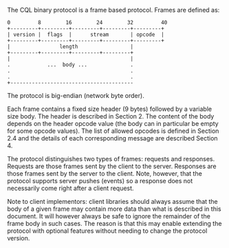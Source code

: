 The CQL binary protocol is a frame based protocol. Frames are defined as:

    0         8        16        24        32         40
    +---------+---------+---------+---------+---------+
    | version |  flags  |      stream       | opcode  |
    +---------+---------+---------+---------+---------+
    |                length                 |
    +---------+---------+---------+---------+
    |                                       |
    .            ...  body ...              .
    .                                       .
    .                                       .
    +----------------------------------------

The protocol is big-endian (network byte order).

Each frame contains a fixed size header (9 bytes) followed by a variable size
body. The header is described in Section 2. The content of the body depends
on the header opcode value (the body can in particular be empty for some
opcode values). The list of allowed opcodes is defined in Section 2.4 and the
details of each corresponding message are described Section 4.

The protocol distinguishes two types of frames: requests and responses. Requests
are those frames sent by the client to the server. Responses are those frames sent
by the server to the client. Note, however, that the protocol supports server pushes
(events) so a response does not necessarily come right after a client request.

Note to client implementors: client libraries should always assume that the
body of a given frame may contain more data than what is described in this
document. It will however always be safe to ignore the remainder of the frame
body in such cases. The reason is that this may enable extending the protocol
with optional features without needing to change the protocol version.
